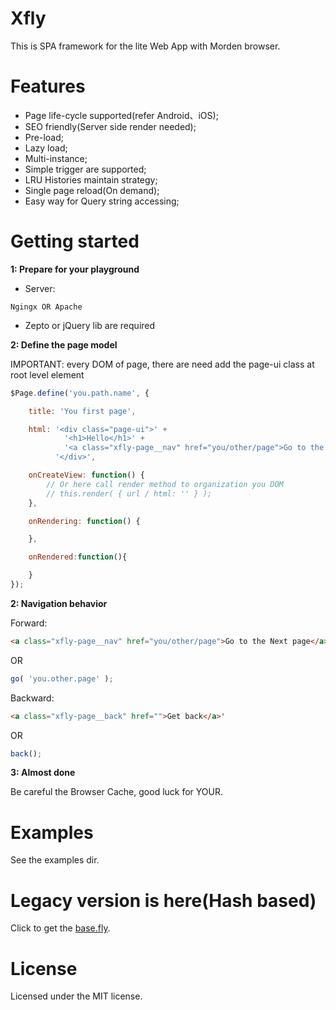 # Xfly
This is SPA framework for the lite Web App with Morden browser.





# Features
* Page life-cycle supported(refer Android、iOS);
* SEO friendly(Server side render needed);
* Pre-load;
* Lazy load;
* Multi-instance;
* Simple trigger are supported;
* LRU Histories maintain strategy;
* Single page reload(On demand);
* Easy way for Query string accessing;


# Getting started
**1: Prepare for your playground**

* Server:
```smartyconfig
Ngingx OR Apache
```
* Zepto or jQuery lib are required

**2: Define the page model**

IMPORTANT: every DOM of page, there are need add the page-ui class at root level element
```javascript
$Page.define('you.path.name', {

    title: 'You first page',

    html: '<div class="page-ui">' +
            '<h1>Hello</h1>' +
            '<a class="xfly-page__nav" href="you/other/page">Go to the Next page</a>' +
          '</div>',

    onCreateView: function() {
        // Or here call render method to organization you DOM
        // this.render( { url / html: '' } ); 
    },

    onRendering: function() {

    },

    onRendered:function(){

    }
});
```

**2: Navigation behavior**

Forward:
```html
<a class="xfly-page__nav" href="you/other/page">Go to the Next page</a>'
```
OR
```javascript
go( 'you.other.page' );
```
Backward:
```html
<a class="xfly-page__back" href="">Get back</a>'
```
OR
```javascript
back();
```
**3: Almost done**

Be careful the Browser Cache, good luck for YOUR.


# Examples
See the examples dir.


# Legacy version is here(Hash based)
Click to get the [base.fly](https://github.com/c-ong/starter/tree/dev/app/scripts).




# License
Licensed under the MIT license.